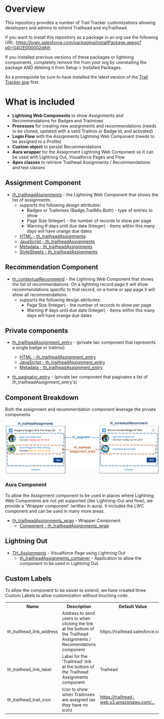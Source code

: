 # Overview
This repository provides a number of Trail Tracker customizations allowing developers and admins to extend Trailhead and myTrailhead.

If you want to install this repository as a package in an org use the following URL: https://login.salesforce.com/packaging/installPackage.apexp?p0=04t2E000002dAih

If you installed previous versions of these packages or lightning compoments, completely remove the from your org by uninstalling the package AND deleting it from Setup > Installed Packages.

As a prerequisite be sure to have installed the latest version of the [Trail Tracker app](https://appexchange.salesforce.com/appxListingDetail?listingId=a0N3A00000EFpAtUAL) first.

# What is included
* <b>Lightning Web Components</b> to show Assignments and Recommendations for Badges and Trailmixes
* <b>Processes</b> for creating new assignments and recommendations (needs to be cloned, updated with a valid Trailmix or Badge Id, and activated)
* <b>Login Flow</b> with the Assignments Lightning Web Component (needs to be assigned to a Profile)
* <b>Custom object</b> to persist Recommendations
* <b>Aura wrapper</b> for the Assignment Lightning Web Component so it can be used with Lightning Out, Visualforce Pages and Flow
* <b>Apex classes</b> to retrieve Trailhead Assignments / Recommendations and test classes

## Assignment Component

* [th\_trailheadAssignments](dx/force-app/main/default/lwc/th_trailheadAssignments) - the Lightning Web Component that shows the list of assignments.
  * supports the following design attributes:
     * Badges or Trailmixes (Badge,TrailMix,Both) - type of entries to show
     * Page Size (Integer) - the number of records to show per page
     * Warning # days until due date (Integer) - Items within this many days will have orange due dates
  * [HTML - th\_trailheadAssignments](dx/force-app/main/default/lwc/th_trailheadAssignments/th_trailheadAssignments.html)
  * [JavaScript - th\_trailheadAssignments](dx/force-app/main/default/lwc/th_trailheadAssignments/th_trailheadAssignments.js)
  * [Metadata - th\_trailheadAssignments](dx/force-app/main/default/lwc/th_trailheadAssignments/th_trailheadAssignments.js-meta.xml)
  * [StyleSheets - th\_trailheadAssignments](dx/force-app/main/default/lwc/th_trailheadAssignments/th_trailheadAssignments.css)

## Recommendation Component
* [th\_contextualRecommend](dx/force-app/main/default/lwc/th_contextualRecommend) - the Lightning Web Component that shows the list of recommendations. On a lightning record page it will show recommendations specific to that record, on a home or app page it will show all recommendations.
  * supports the following design attributes:
     * Page Size (Integer) - the number of records to show per page
     * Warning # days until due date (Integer) - Items within this many days will have orange due dates

## Private components

* [th\_trailheadAssignment\_entry](dx/force-app/main/default/lwc/th_trailheadAssignment_entry/) - (private lwc component that represents a single badge or trailmix)
  * [HTML - th\_trailheadAssignment\_entry](dx/force-app/main/default/lwc/th_trailheadAssignment_entry/th_trailheadAssignment_entry.html)
  * [JavaScript - th\_trailheadAssignment\_entry](dx/force-app/main/default/lwc/th_trailheadAssignment_entry/th_trailheadAssignment_entry.js)
  * [Metadata - th\_trailheadAssignment\_entry](dx/force-app/main/default/lwc/th_trailheadAssignment_entry/th_trailheadAssignment_entry.js-meta.xml)

* [th\_paginator\_entry](dx/force-app/main/default/lwc/th_paginator_entry/) - (private lwc component that paginates a list of th_trailheadAssignment_entry's)

## Component Breakdown
Both the assignment and recommendation component leverage the private components

![Screenshot of Home Page Component](docs/images/LWC_Breakdown.png)

### Aura Component

To allow the Assignment component to be used in places where Lightning Web Components are not yet supported (like Lightning-Out and flow), we provide a 'Wrapper component' (written in aura).  It includes the LWC component and can be used in many more areas.

* [th\_trailheadAssignments\_wrap](dx/force-app/main/default/aura/th_trailheadAssignments_wrap) - Wrapper Component
  * [Component - th\_trailheadAssignments\_wrap](dx/force-app/main/default/aura/th_trailheadAssignments_wrap/th_trailheadAssignments_wrap.cmp)

## Lightning Out

* [TH\_Assignments](dx/force-app/main/default/pages/TH_Assignments.page) - Visualforce Page using Lightning Out
  * [th\_trailheadAssignments\_container](dx/force-app/main/default/aura/th_trailheadAssignments_container) - Application to allow the component to be used in Lightning Out.

## Custom Labels

To allow the component to be easier to extend, we have created three Custom Labels to allow customization without touching code.

<table>
    <tr>
        <th>Name</th>
        <th>Description</th>
        <th>Default Value</th>
    </tr>
    <tr>
        <td>th_trailhead_link_address</td>
        <td>Address to send users to when clicking the link at the bottom of the Trailhead Assignments / Recomendations component</td>
        <td>https://trailhead.salesforce.com/</td>
    </tr>
    <tr>
        <td>th_trailhead_link_label</td>
        <td>Label for the 'Trailhead' link at the bottom of the Trailhead Assignments component</td>
        <td>Traihead</td>
    </tr>
    <tr>
        <td>th_trailhead_trail_icon</td>
        <td>Icon to show when Trailmixes are assigned (as they have no icon)</td>
        <td><a href="https://trailhead-web.s3.amazonaws.com/uploads/users/5396019/photos/thumb_030804d3576dab0cdc2a558055816208e421312a9d1495117d57928ef380d7f2.png?updatedAt=20180906113753">https://trailhead-web.s3.amazonaws.com/...</a></td>
    </tr></table>
    


